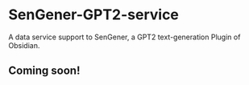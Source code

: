# SenGener-GPT2-service
A data service support to SenGener, a GPT2 text-generation Plugin of Obsidian.


## Coming soon! 
